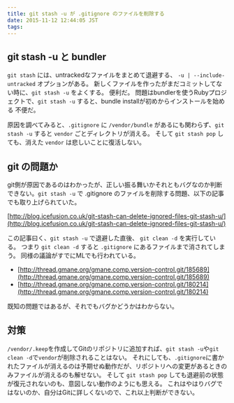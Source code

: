 ```yaml
---
title: git stash -u が .gitignore のファイルを削除する
date: 2015-11-12 12:44:05 JST
tags: 
---
```


## git stash -u と bundler

`git stash` には、untrackedなファイルをまとめて退避する、 `-u | --include-untracked` オプションがある。
新しくファイルを作ったがまだコミットしてない時に、`git stash -u` をよくする。
便利だ。
問題はbundlerを使うRubyプロジェクトで、`git stash -u` すると、bundle installが初めからインストールを始める
不便だ。

原因を調べてみると、`.gitignore` に `/vendor/bundle` があるにも関わらず、`git stash -u` すると `vendor` ごとディレクトリが消える。
そして `git stash pop` しても、消えた `vendor` は悲しいことに復活しない。

## git の問題か

git側が原因であるのはわかったが、正しい振る舞いかそれともバグなのか判断できない。`git stash -u` で .gitignore のファイルを削除する問題、以下の記事でも取り上げられていた。

[http://blog.icefusion.co.uk/git-stash-can-delete-ignored-files-git-stash-u/](http://blog.icefusion.co.uk/git-stash-can-delete-ignored-files-git-stash-u/)

この記事曰く、`git stash -u` で退避した直後、 `git clean -d` を実行している。
つまり `git clean -d` すると `.gitignore` にあるファイルまで消されてしまう。
同様の議論がすでにMLでも行われている。

- [http://thread.gmane.org/gmane.comp.version-control.git/185689](http://thread.gmane.org/gmane.comp.version-control.git/185689)
- [http://thread.gmane.org/gmane.comp.version-control.git/180214](http://thread.gmane.org/gmane.comp.version-control.git/180214)

既知の問題ではあるが、それでもバグかどうかはわからない。

## 対策

`/vendor/.keep`を作成してGitのリポジトリに追加すれば、`git stash -u`や`git clean -d`で`vendor`が削除されることはない。
それにしても、`.gitignore`に書かれたファイルが消えるのは予期せぬ動作だが、リポジトリへの変更があるときのみファイルが消えるのも解せない。
そして `git stash pop` しても退避前の状態が復元されないのも、意図しない動作のようにも思える。
これはやはりバグではないのか、自分はGitに詳しくないので、これ以上判断ができない。

